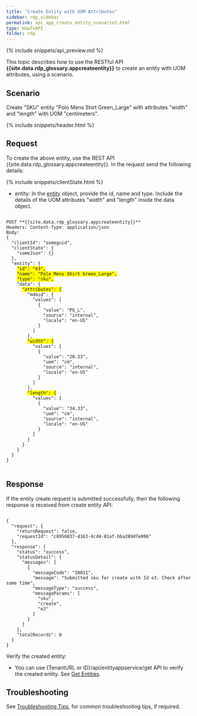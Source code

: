 ```yaml
---
title: "Create Entity with UOM Attributes"
sidebar: rdp_sidebar
permalink: api_app_create_entity_scenario3.html
type: HowToAPI
folder: rdp
---
```


{% include snippets/api_preview.md %}

This topic describes how to use the RESTful API **{{site.data.rdp_glossary.appcreateentity}}** to create an entity with UOM attributes, using a scenario. 

## Scenario

Create "SKU" entity "Polo Mens Shirt Green_Large" with attributes "width" and "length" with UOM "centimeters". 

{% include snippets/header.html %}

## Request

To create the above entity, use the REST API {{site.data.rdp_glossary.appcreateentity}}. In the request send the following details:

{% include snippets/clientState.html %}
* entity: In the [entity](api_entity_object_structure.html) object, provide the id, name and type. Include the details of the UOM attributes "width" and "length" inside the data object.

<pre>
<code>
POST **{{site.data.rdp_glossary.appcreateentity}}**
Headers: Content-Type: application/json
Body:
{
  "clientId": "someguid",
  "clientState": {
    "someJson": {}
  },
  "entity": {
    <span style="background-color: #FFFF00">"id": "e3",</span>
    <span style="background-color: #FFFF00">"name": "Polo Mens Shirt Green_Large",</span>
    <span style="background-color: #FFFF00">"type": "sku",</span>
    "data": {
      <span style="background-color: #FFFF00">"attributes": {</span>
        "mdmid": {
          "values": [
            {
              "value": "PG_L",
              "source": "internal",
              "locale": "en-US"
            }
          ]
        },
        <span style="background-color: #FFFF00">"width": {</span>
          "values": [
            {
              "value": "20.33",
              "uom": "cm",
              "source": "internal",
              "locale": "en-US"
            }
          ]
        },
        <span style="background-color: #FFFF00">"length": {</span>
          "values": [
            {
              "value": "34.33",
              "uom": "cm",
              "source": "internal",
              "locale": "en-US"
            }
          ]
        }
      }
    }
  }
}
</code>
</pre>

## Response

If the entity create request is submitted successfully, then the following response is received from create entity API:

<pre><code>
{
  "request": {
    "returnRequest": false,
    "requestId": "c8950837-d163-4cd4-81af-bba289d7e996"
  },
  "response": {
    "status": "success",
    "statusDetail": {
      "messages": [
        {
          "messageCode": "I0011",
          "message": "Submitted sku for create with Id e3. Check after some time",
          "messageType": "success",
          "messageParams": [
            "sku",
            "create",
            "e3"
          ]
        }
      ]
    },
    "totalRecords": 0
  }
}
</code></pre> 

Verify the created entity:<br>
* You can use {TenantURL or ID}/api/entityappservice/get API to verify the created entity. See [Get Entities](api_app_get_entity.html).

## Troubleshooting

See [Troubleshooting Tips](api_troubleshooting_tips.html), for common troubleshooting tips, if required.